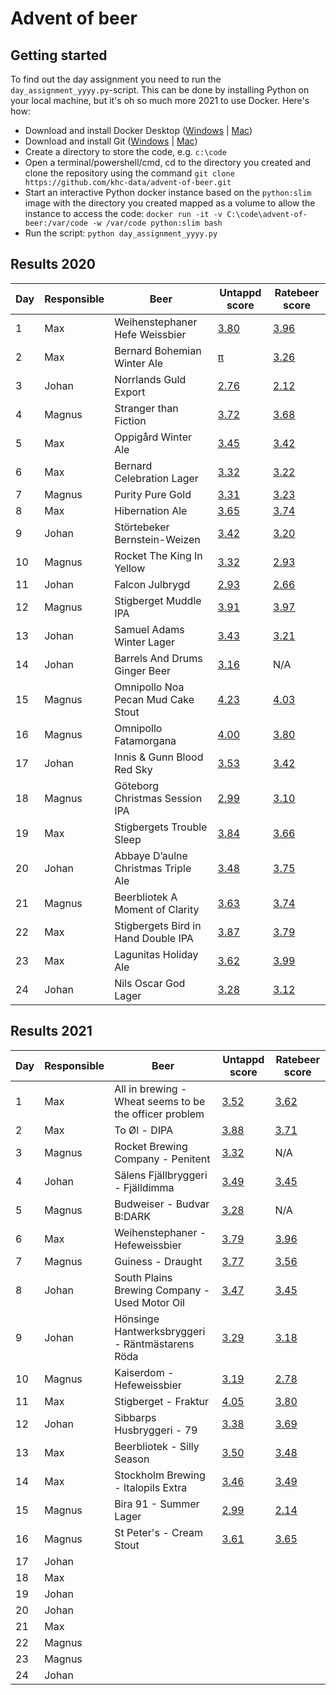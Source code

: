 # Advent of beer

## Getting started

To find out the day assignment you need to run the `day_assignment_yyyy.py`-script. This can be done by installing Python on your local machine, but it's oh so much more 2021 to use Docker. Here's how:
- Download and install Docker Desktop ([Windows](http://https://hub.docker.com/editions/community/docker-ce-desktop-windows "Windows") | [Mac](https://docs.docker.com/docker-for-mac/install/ "Mac"))
- Download and install Git ([Windows](https://gitforwindows.org/ "Windows") | [Mac](https://git-scm.com/download/mac "Mac"))
- Create a directory to store the code, e.g. `c:\code`
- Open a terminal/powershell/cmd, cd to the directory you created and clone the repository using the command `git clone https://github.com/khc-data/advent-of-beer.git`
- Start an interactive Python docker instance based on the `python:slim` image with the directory you created mapped as a volume to allow the instance to access the code: `docker run -it -v C:\code\advent-of-beer:/var/code -w /var/code python:slim bash`
- Run the script: `python day_assignment_yyyy.py`

## Results 2020

| Day | Responsible | Beer | Untappd score | Ratebeer score |
| --- | --- | --- | --- | --- |
| 1 | Max | Weihenstephaner Hefe Weissbier | [3.80](https://untappd.com/b/bayerische-staatsbrauerei-weihenstephan-weihenstephaner-hefeweissbier/8745) | [3.96](https://www.ratebeer.com/beer/weihenstephaner-hefeweissbier/1156/) |
| 2 | Max | Bernard Bohemian Winter Ale | [π](https://untappd.com/b/bernard-family-brewery-bohemian-winter-ale/1294417) | [3.26](https://www.ratebeer.com/beer/bernard-bohemian-ale-16/279996/) |
| 3 | Johan | Norrlands Guld Export | [2.76](https://untappd.com/b/spendrups-bryggeri-norrlands-guld-export/8267) | [2.12](https://www.ratebeer.com/Ratings/Beer/Beer-Ratings.asp?BeerID=9671) |
| 4 | Magnus | Stranger than Fiction | [3.72](https://untappd.com/b/collective-arts-brewing-stranger-than-fiction/1009922) | [3.68](https://www.ratebeer.com/Ratings/Beer/Beer-Ratings.asp?BeerID=325758) |
| 5 | Max | Oppigård Winter Ale | [3.45](https://untappd.com/b/oppigards-bryggeri-winter-ale/12168) | [3.42](https://www.ratebeer.com/beer/oppigards-winter-ale/39203/) |
| 6 | Max | Bernard Celebration Lager | [3.32](https://untappd.com/b/bernard-family-brewery-celebration-lager-svatecni-lezak/14628) | [3.22](https://www.ratebeer.com/beer/bernard-svatecni-lezak-12-celebration-lager-12/26766/) |
| 7 | Magnus | Purity Pure Gold | [3.31](https://untappd.com/b/purity-brewing-co-england-pure-gold/6445) | [3.23](https://www.ratebeer.com/beer/purity-pure-gold/54329/) |
| 8 | Max | Hibernation Ale | [3.65](https://untappd.com/b/great-divide-brewing-company-hibernation-ale/414) | [3.74](https://www.ratebeer.com/beer/great-divide-hibernation-ale/1653/) |
| 9 | Johan | Störtebeker Bernstein-Weizen | [3.42](https://untappd.com/b/stortebeker-braumanufaktur-bernstein-weizen/29780) | [3.20](https://www.ratebeer.com/beer/stoertebeker-bernstein-weizen/39881/) |
| 10 | Magnus | Rocket The King In Yellow | [3.32](https://untappd.com/b/rocket-brewing-company-the-king-in-yellow/3161442) | [2.93](https://www.ratebeer.com/beer/rocket-the-king-in-yellow/754185/) |
| 11 | Johan | Falcon Julbrygd | [2.93](https://untappd.com/b/carlsberg-sverige-falcon-julbrygd/97541) | [2.66](https://www.ratebeer.com/beer/falcon-juloel-julbrygd/19971/) |
| 12 | Magnus | Stigberget Muddle IPA | [3.91](https://untappd.com/b/stigbergets-bryggeri-muddle/1905809) | [3.97](https://www.ratebeer.com/beer/stigbergets-muddle/479461/) |
| 13 | Johan | Samuel Adams Winter Lager | [3.43](https://untappd.com/b/boston-beer-company-samuel-adams-winter-lager/3919) | [3.21](https://www.ratebeer.com/beer/samuel-adams-winter-lager/168/) |
| 14 | Johan | Barrels And Drums Ginger Beer | [3.16](https://untappd.com/b/barrels-and-drums-ginger-beer/2679469) | N/A |
| 15 | Magnus | Omnipollo Noa Pecan Mud Cake Stout | [4.23](https://untappd.com/b/omnipollo-noa-pecan-mud-cake-stout/1046298) | [4.03](https://www.ratebeer.com/beer/omnipollo-noa-pecan-mud-cake-double-barrel/409868/) |
| 16 | Magnus | Omnipollo Fatamorgana | [4.00](https://untappd.com/b/omnipollo-fatamorgana/477842) | [3.80](https://untappd.com/b/omnipollo-fatamorgana/477842) |
| 17 | Johan | Innis & Gunn Blood Red Sky | [3.53](https://untappd.com/b/innis-and-gunn-blood-red-sky/2335869) | [3.42](https://www.ratebeer.com/beer/innis-and-gunn-blood-red-sky/561004/) |
| 18 | Magnus | Göteborg Christmas Session IPA | [2.99](https://untappd.com/b/goteborgs-nya-bryggeri-christmas-session-ipa/2364082) | [3.10](https://www.ratebeer.com/beer/goeteborgs-christmas-session-ipa/564296/) |
| 19 | Max | Stigbergets Trouble Sleep | [3.84](https://untappd.com/b/stigbergets-bryggeri-trouble-sleep/2809562) | [3.66](https://www.ratebeer.com/beer/stigbergets-trouble-sleep/658382/) |
| 20 | Johan | Abbaye D’aulne Christmas Triple Ale | [3.48](https://untappd.com/b/brasserie-de-l-abbaye-d-aulne-abbaye-d-aulne-christmas-triple-ale/4082926) | [3.75](https://www.ratebeer.com/beer/de-l-abbaye-d-aulne-biere-de-noel/878392/) |
| 21 | Magnus | Beerbliotek A Moment of Clarity | [3.63](https://untappd.com/b/beerbliotek-a-moment-of-clarity/1920392) | [3.74](https://www.ratebeer.com/beer/beerbliotek-a-moment-of-clarity/485750/) |
| 22 | Max | Stigbergets Bird in Hand Double IPA | [3.87](https://untappd.com/b/stigbergets-bryggeri-bird-in-hand/2866271) | [3.79](https://www.ratebeer.com/beer/stigbergets-bird-in-hand/670436/) |
| 23 | Max | Lagunitas Holiday Ale | [3.62](https://untappd.com/b/lagunitas-brewing-company-lagunitas-sucks-holiday-ale-2020/4036799) | [3.99](https://www.ratebeer.com/beer/lagunitas-sucks/158433/) |
| 24 | Johan | Nils Oscar God Lager | [3.28](https://untappd.com/b/nils-oscar-god-lager/7816) | [3.12](https://www.ratebeer.com/Ratings/Beer/Beer-Ratings.asp?BeerID=6135) |

## Results 2021

| Day | Responsible | Beer | Untappd score | Ratebeer score |
| --- | --- | --- | --- | --- |
| 1 | Max | All in brewing - Wheat seems to be the officer problem| [3.52](https://untappd.com/b/all-in-brewing-wheat-seems-to-be-the-officer-problem-citra-and-sabro/4385766)| [3.62](https://www.ratebeer.com/beer/all-in-brewing-stigbergets-wheat-seems-to-be-the-officer-problem-yellow-green/270492/) |
| 2 | Max | To Øl - DIPA | [3.88](https://untappd.com/b/to-ol-dipa/4028211) | [3.71](https://www.ratebeer.com/beer/to-ol-dipa/871943/) |
| 3 | Magnus | Rocket Brewing Company - Penitent | [3.32](https://untappd.com/b/rocket-brewing-company-penitent/4318476) | N/A |
| 4 | Johan | Sälens Fjällbryggeri - Fjälldimma | [3.49](https://untappd.com/b/salens-fjallbryggeri-fjalldimma/4185911) | [3.45](https://www.ratebeer.com/beer/saelens-fjaelldimma/919397/) |
| 5 | Magnus | Budweiser - Budvar B:DARK| [3.28](https://untappd.com/b/budejovicky-budvar-budweiser-budvar-b-dark-czechvar-b-dark/39819) | N/A |
| 6 | Max | Weihenstephaner - Hefeweissbier | [3.79](https://untappd.com/b/bayerische-staatsbrauerei-weihenstephan-weihenstephaner-hefeweissbier/8745) | [3.96](https://www.ratebeer.com/beer/weihenstephaner-hefeweissbier/1156/) |
| 7 | Magnus | Guiness - Draught | [3.77](https://untappd.com/b/guinness-guinness-draught/4473) | [3.56](https://www.ratebeer.com/beer/guinness-draught/1267/) |
| 8 | Johan | South Plains Brewing Company - Used Motor Oil | [3.47](https://untappd.com/b/south-plains-brewing-company-used-motor-oil/2001994) | [3.45](https://www.ratebeer.com/beer/south-plains-used-motor-oil/498477/) |
| 9 | Johan | Hönsinge Hantwerksbryggeri - Räntmästarens Röda | [3.29](https://untappd.com/b/honsinge-hantwerksbryggeri-rantmastarens-roda/696757) | [3.18](https://www.ratebeer.com/beer/hoensinge-raentmaestarens-roeda/323994/) |
| 10 | Magnus | Kaiserdom - Hefeweissbier | [3.19](https://untappd.com/b/privatbrauerei-kaiserdom-hefe-weissbier/15252) | [2.78](https://www.ratebeer.com/beer/kaiserdom-hefe-weissbier/117954/) |
| 11 | Max | Stigberget - Fraktur | [4.05](https://untappd.com/b/stigbergets-bryggeri-fraktur/4283581) | [3.80](https://www.ratebeer.com/beer/stigbergets-fraktur/926326/) |
| 12 | Johan | Sibbarps Husbryggeri - 79 | [3.38](https://untappd.com/b/sibbarps-husbryggeri-79/3985701) | [3.69](https://www.ratebeer.com/beer/sibbarps-79/865394/) |
| 13 | Max | Beerbliotek - Silly Season| [3.50](https://untappd.com/b/beerbliotek-silly-season/4555167) | [3.48](https://www.ratebeer.com/beer/beerbliotek-silly-season/966725/) |
| 14 | Max | Stockholm Brewing - Italopils Extra | [3.46](https://untappd.com/b/stockholm-brewing-co-italopils-extra/4228123) | [3.49](https://www.ratebeer.com/beer/stockholm-italopils-extra/919653/) |
| 15 | Magnus | Bira 91 - Summer Lager | [2.99](https://untappd.com/b/bira-91-bira-91-blonde/981756) | [2.14](https://www.ratebeer.com/brewers/cerana-beverages/22029/) |
| 16 | Magnus | St Peter's - Cream Stout | [3.61](https://untappd.com/b/st-peter-s-brewery-co-cream-stout/797) | [3.65](https://www.ratebeer.com/beer/st-peter-s-cream-stout-bottled/5301/) |
| 17 | Johan | | | |
| 18 | Max | | | |
| 19 | Johan | | | |
| 20 | Johan | | | |
| 21 | Max | | | |
| 22 | Magnus | | | |
| 23 | Magnus | | | |
| 24 | Johan | | | |